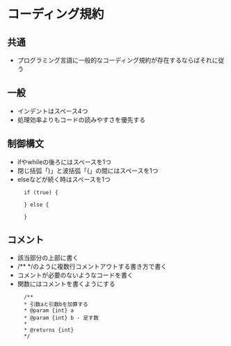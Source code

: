 # コーディング規約

## 共通

- プログラミング言語に一般的なコーディング規約が存在するならばそれに従う

## 一般
- インデントはスペース4つ
- 処理効率よりもコードの読みやすさを優先する

## 制御構文
- ifやwhileの後ろにはスペースを1つ
- 閉じ括弧「)」と波括弧「{」の間にはスペースを1つ
- elseなどが続く時はスペースを1つ
  ```
    if (true) {

    } else {

    }
  ```

## コメント

- 該当部分の上部に書く
- /\*\* \*/のように複数行コメントアウトする書き方で書く
- コメントが必要のないようなコードを書く
- 関数にはコメントを書くようにする
  ```
    /**
    * 引数aと引数bを加算する
    * @param {int} a
    * @param {int} b - 足す数
    *
    * @returns {int}
    */
  ```
